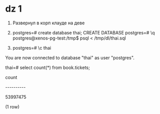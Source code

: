 # dz 1
1. Развернул в корп клауде на деве

2. postgres=# create database thai;
   CREATE DATABASE
   postgres=#
   \q
   postgres@xenos-pg-test:/tmp$ psql < /tmp/dl/thai.sql 

4. postgres=# \\c thai 

You are now connected to database "thai" as user "postgres".

thai=# select count(\*) from book.tickets;

  count   

\----------

 53997475

(1 row)
